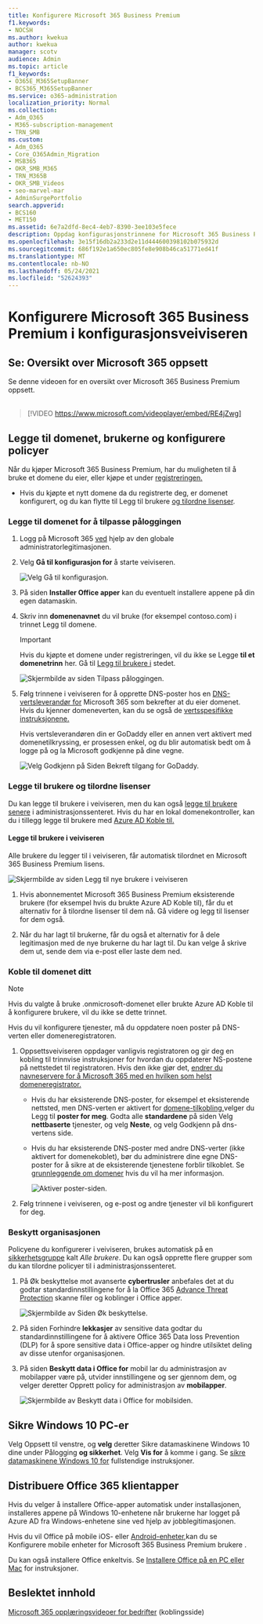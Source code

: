 ```yaml
---
title: Konfigurere Microsoft 365 Business Premium
f1.keywords:
- NOCSH
ms.author: kwekua
author: kwekua
manager: scotv
audience: Admin
ms.topic: article
f1_keywords:
- O365E_M365SetupBanner
- BCS365_M365SetupBanner
ms.service: o365-administration
localization_priority: Normal
ms.collection:
- Adm_O365
- M365-subscription-management
- TRN_SMB
ms.custom:
- Adm_O365
- Core_O365Admin_Migration
- MSB365
- OKR_SMB_M365
- TRN_M365B
- OKR_SMB_Videos
- seo-marvel-mar
- AdminSurgePortfolio
search.appverid:
- BCS160
- MET150
ms.assetid: 6e7a2dfd-8ec4-4eb7-8390-3ee103e5fece
description: Oppdag konfigurasjonstrinnene for Microsoft 365 Business Premium, inkludert å legge til et domene og brukere, konfigurere sikkerhetspolicyer og mer.
ms.openlocfilehash: 3e15f16db2a233d2e11d444600398102b075932d
ms.sourcegitcommit: 686f192e1a650ec805fe8e908b46ca51771ed41f
ms.translationtype: MT
ms.contentlocale: nb-NO
ms.lasthandoff: 05/24/2021
ms.locfileid: "52624393"
---
```

# <a name="set-up-microsoft-365-business-premium-in-the-setup-wizard"></a>Konfigurere Microsoft 365 Business Premium i konfigurasjonsveiviseren

## <a name="watch-overview-of-microsoft-365-setup"></a>Se: Oversikt over Microsoft 365 oppsett

Se denne videoen for en oversikt over Microsoft 365 Business Premium oppsett.<br><br>

> [!VIDEO https://www.microsoft.com/videoplayer/embed/RE4jZwg] 

## <a name="add-your-domain-users-and-set-up-policies"></a>Legge til domenet, brukerne og konfigurere policyer

Når du kjøper Microsoft 365 Business Premium, har du muligheten til å bruke et domene du eier, eller kjøpe et under [registreringen.](sign-up.md)

- Hvis du kjøpte et nytt domene da du registrerte deg, er domenet konfigurert, og du kan flytte til Legg til brukere [og tilordne lisenser](#add-users-and-assign-licenses).

### <a name="add-your-domain-to-personalize-sign-in"></a>Legge til domenet for å tilpasse påloggingen

1. Logg på Microsoft 365 [ved](https://admin.microsoft.com) hjelp av den globale administratorlegitimasjonen. 

2. Velg **Gå til konfigurasjon for** å starte veiviseren.

    ![Velg Gå til konfigurasjon.](../media/gotosetupinadmincenter.png)

3. På siden **Installer Office apper** kan du eventuelt installere appene på din egen datamaskin.
    
4. Skriv inn **domenenavnet** du vil bruke (for eksempel contoso.com) i trinnet Legg til domene.

    > [!IMPORTANT]
    > Hvis du kjøpte et domene under registreringen, vil du ikke se Legge **til et domenetrinn** her. Gå til [Legg til brukere i](#add-users-and-assign-licenses) stedet.

    ![Skjermbilde av siden Tilpass påloggingen.](../media/adddomain.png)

    
4. Følg trinnene i veiviseren for å opprette DNS-poster hos en [DNS-vertsleverandør for](/office365/admin/get-help-with-domains/create-dns-records-at-any-dns-hosting-provider) Microsoft 365 som bekrefter at du eier domenet. Hvis du kjenner domeneverten, kan du se også de [vertsspesifikke instruksjonene.](/office365/admin/get-help-with-domains/set-up-your-domain-host-specific-instructions)

    Hvis vertsleverandøren din er GoDaddy [](/office365/admin/get-help-with-domains/domain-connect)eller en annen vert aktivert med domenetilkryssing, er prosessen enkel, og du blir automatisk bedt om å logge på og la Microsoft godkjenne på dine vegne.

    ![Velg Godkjenn på Siden Bekreft tilgang for GoDaddy.](../media/godaddyauth.png)

### <a name="add-users-and-assign-licenses"></a>Legge til brukere og tilordne lisenser

Du kan legge til brukere i veiviseren, men du kan også [legge til brukere senere](../admin/add-users/add-users.md) i administrasjonssenteret. Hvis du har en lokal domenekontroller, kan du i tillegg legge til brukere med [Azure AD Koble til.](/azure/active-directory/hybrid/how-to-connect-install-express)

#### <a name="add-users-in-the-wizard"></a>Legge til brukere i veiviseren

Alle brukere du legger til i veiviseren, får automatisk tilordnet en Microsoft 365 Business Premium lisens.

![Skjermbilde av siden Legg til nye brukere i veiviseren](../media/addnewuserspage.png)

1. Hvis abonnementet Microsoft 365 Business Premium eksisterende brukere (for eksempel hvis du brukte Azure AD Koble til), får du et alternativ for å tilordne lisenser til dem nå. Gå videre og legg til lisenser for dem også.

2. Når du har lagt til brukerne, får du også et alternativ for å dele legitimasjon med de nye brukerne du har lagt til. Du kan velge å skrive dem ut, sende dem via e-post eller laste dem ned.

### <a name="connect-your-domain"></a>Koble til domenet ditt

> [!NOTE]
> Hvis du valgte å bruke .onmicrosoft-domenet eller brukte Azure AD Koble til å konfigurere brukere, vil du ikke se dette trinnet.
  
Hvis du vil konfigurere tjenester, må du oppdatere noen poster på DNS-verten eller domeneregistratoren.
  
1. Oppsettsveiviseren oppdager vanligvis registratoren og gir deg en kobling til trinnvise instruksjoner for hvordan du oppdaterer NS-postene på nettstedet til registratoren. Hvis den ikke gjør det, [endrer du navneservere for å Microsoft 365 med en hvilken som helst domeneregistrator.](../admin/get-help-with-domains/change-nameservers-at-any-domain-registrar.md) 

    - Hvis du har eksisterende DNS-poster, for eksempel et eksisterende nettsted, men DNS-verten er aktivert for [domene-tilkobling,](/office365/admin/get-help-with-domains/domain-connect)velger du Legg til **poster for meg**. Godta alle **standardene** på siden Velg **nettbaserte** tjenester, og velg **Neste**, og velg Godkjenn på dns-vertens side.
    - Hvis du har eksisterende DNS-poster med andre DNS-verter (ikke aktivert for domenekoblet), bør du administrere dine egne DNS-poster for å sikre at de eksisterende tjenestene forblir tilkoblet. Se [grunnleggende om domener](/office365/admin/get-help-with-domains/dns-basics) hvis du vil ha mer informasjon.

        ![Aktiver poster-siden.](../media/activaterecords.png)

2. Følg trinnene i veiviseren, og e-post og andre tjenester vil bli konfigurert for deg.

### <a name="protect-your-organization"></a>Beskytt organisasjonen 

Policyene du konfigurerer i veiviseren, brukes automatisk på en [sikkerhetsgruppe](/office365/admin/create-groups/compare-groups#security-groups) kalt *Alle brukere*. Du kan også opprette flere grupper som du kan tilordne policyer til i administrasjonssenteret.

1. På Øk beskyttelse mot avanserte **cybertrusler** anbefales det at du godtar standardinnstillingene for å la Office 365 [Advance Threat Protection](../security/office-365-security/defender-for-office-365.md) skanne filer og koblinger i Office apper.

    ![Skjermbilde av Siden Øk beskyttelse.](../media/increasetreatprotection.png)


2. På siden Forhindre **lekkasjer** av sensitive data godtar du standardinnstillingene for å aktivere Office 365 Data loss Prevention (DLP) for å spore sensitive data i Office-apper og hindre utilsiktet deling av disse utenfor organisasjonen.

3. På siden **Beskytt data i Office for** mobil lar du administrasjon av mobilapper være på, utvider innstillingene og ser gjennom dem, og velger deretter Opprett policy for administrasjon av **mobilapper**.

    ![Skjermbilde av Beskytt data i Office for mobilsiden.](../media/protectdatainmobile.png)


## <a name="secure-windows-10-pcs"></a>Sikre Windows 10 PC-er

Velg Oppsett til  venstre, og **velg** deretter Sikre datamaskinene Windows 10 dine under Pålogging **og sikkerhet**. Velg **Vis for** å komme i gang. Se [sikre datamaskinene Windows 10 for](secure-win-10-pcs.md) fullstendige instruksjoner.

## <a name="deploy-office-365-client-apps"></a>Distribuere Office 365 klientapper

Hvis du velger å installere Office-apper automatisk under installasjonen, installeres appene på Windows 10-enhetene når brukerne har logget på Azure AD fra Windows-enhetene sine ved hjelp av jobblegitimasjonen.

Hvis du vil Office på mobile iOS- eller [Android-enheter,](set-up-mobile-devices.md)kan du se Konfigurere mobile enheter for Microsoft 365 Business Premium brukere .

Du kan også installere Office enkeltvis. Se [Installere Office på en PC eller Mac](https://support.microsoft.com/office/4414eaaf-0478-48be-9c42-23adc4716658) for instruksjoner.

## <a name="related-content"></a>Beslektet innhold

[Microsoft 365 opplæringsvideoer for bedrifter](../business-video/index.yml) (koblingsside)

